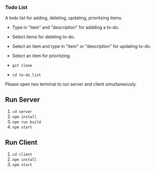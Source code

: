 

### Todo List 
A todo list for adding, deleting, updating, prioritzing items.

* Type in "item" and "description" for addding a to-do.
* Select items for deleting to-do.
* Select an item and type in "item" or "description" for updating to-do.
* Select an item for prioritzing.


* `git clone `
* `cd to-do_list`

Please open two terminal to run server and client simultaneously.

## Run Server
1. `cd server`
2. `npm install`
3. `npm run build`
4. `npm start`

## Run Client
1. `cd client`
2. `npm install`
3. `npm start`




